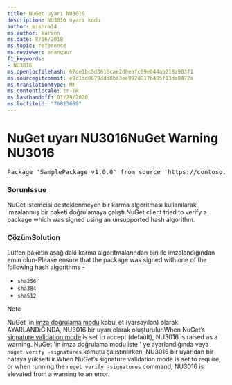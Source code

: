 ```yaml
---
title: NuGet uyarı NU3016
description: NU3016 uyarı kodu
author: mishra14
ms.author: karann
ms.date: 8/16/2018
ms.topic: reference
ms.reviewer: anangaur
f1_keywords:
- NU3016
ms.openlocfilehash: 67ce1bc5d3616cae2d0eafc69e044ab218a903f1
ms.sourcegitcommit: e9c1dd0679ddd8ba3ee992d817b405f13da0472a
ms.translationtype: MT
ms.contentlocale: tr-TR
ms.lasthandoff: 01/29/2020
ms.locfileid: "76813669"
---
```

# <a name="nuget-warning-nu3016"></a><span data-ttu-id="e0a05-103">NuGet uyarı NU3016</span><span class="sxs-lookup"><span data-stu-id="e0a05-103">NuGet Warning NU3016</span></span>

<pre>Package 'SamplePackage v1.0.0' from source 'https://contoso.com/index.json': The package hash uses an unsupported hash algorithm.</pre>

### <a name="issue"></a><span data-ttu-id="e0a05-104">Sorun</span><span class="sxs-lookup"><span data-stu-id="e0a05-104">Issue</span></span>

<span data-ttu-id="e0a05-105">NuGet istemcisi desteklenmeyen bir karma algoritması kullanılarak imzalanmış bir paketi doğrulamaya çalıştı.</span><span class="sxs-lookup"><span data-stu-id="e0a05-105">NuGet client tried to verify a package which was signed using an unsupported hash algorithm.</span></span>


### <a name="solution"></a><span data-ttu-id="e0a05-106">Çözüm</span><span class="sxs-lookup"><span data-stu-id="e0a05-106">Solution</span></span>

<span data-ttu-id="e0a05-107">Lütfen paketin aşağıdaki karma algoritmalarından biri ile imzalandığından emin olun-</span><span class="sxs-lookup"><span data-stu-id="e0a05-107">Please ensure that the package was signed  with one of the following hash algorithms -</span></span> 
* `sha256`
* `sha384`
* `sha512`


> [!Note]
> <span data-ttu-id="e0a05-108">NuGet 'in [imza doğrulama modu](../../consume-packages/installing-signed-packages.md#configure-package-signature-requirements) kabul et (varsayılan) olarak AYARLANDıĞıNDA, NU3016 bir uyarı olarak oluşturulur.</span><span class="sxs-lookup"><span data-stu-id="e0a05-108">When NuGet’s [signature validation mode](../../consume-packages/installing-signed-packages.md#configure-package-signature-requirements) is set to accept (default), NU3016 is raised as a warning.</span></span> <span data-ttu-id="e0a05-109">NuGet 'in imza doğrulama modu iste ' ye ayarlandığında veya `nuget verify -signatures` komutu çalıştırılırken, NU3016 bir uyarıdan bir hataya yükseltilir.</span><span class="sxs-lookup"><span data-stu-id="e0a05-109">When NuGet’s signature validation mode is set to require, or when running the `nuget verify -signatures` command, NU3016 is elevated from a warning to an error.</span></span> 
